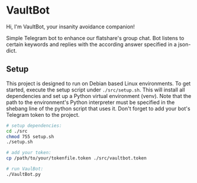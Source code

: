 # VaultBot
Hi, I'm VaultBot, your insanity avoidance companion!

Simple Telegram bot to enhance our flatshare's group chat. Bot listens to certain keywords and replies with the according answer specified in a json-dict.  

## Setup
This project is designed to run on Debian based Linux environments. To get started, execute the setup script under ```./src/setup.sh```. This will install all dependencies and set up a Python virtual environment (venv). Note that the path to the environment's Python interpreter must be specified in the shebang line of the python script that uses it. Don't forget to add your bot's Telegram token to the project.


```bash
# setup dependencies:
cd ./src
chmod 755 setup.sh
./setup.sh

# add your token:
cp /path/to/your/tokenfile.token ./src/vaultbot.token

# run VaulBot:
./VaultBot.py
```